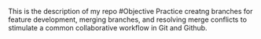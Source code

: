 This is the description of my repo
#Objective
Practice creatng branches for feature development, merging branches, and resolving merge conflicts to stimulate a common collaborative workflow in Git and Github.
